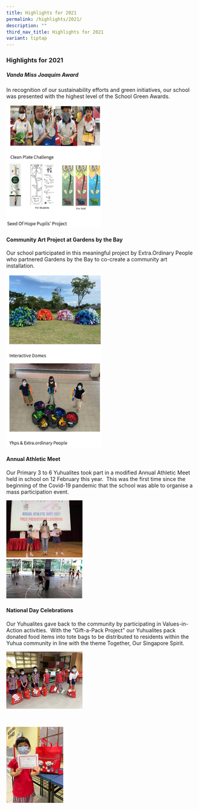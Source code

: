 ```yaml
---
title: Highlights for 2021
permalink: /highlights/2021/
description: ""
third_nav_title: Highlights for 2021
variant: tiptap
---
```

<h3><strong>Highlights for 2021</strong></h3>
<h5>Vanda Miss Joaquim Award</h5>
<p>In recognition of our sustainability efforts and green initiatives, our
school was presented with the highest level of the School Green Awards.</p>
<div class="isomer-image-wrapper">
<img style="width:50%" height="auto" width="100%" src="/images/highlights1.png">
</div>
<div class="isomer-image-wrapper">
<img style="width:50%" height="auto" width="100%" src="/images/highlights2.png">
</div>
<h4>Community Art Project at Gardens by the Bay</h4>
<p>Our school participated in this meaningful project by Extra.Ordinary People
who partnered Gardens by the Bay to co-create a community art installation.</p>
<div class="isomer-image-wrapper">
<img style="width:50%" height="auto" width="100%" src="/images/highlights3.png">
</div>
<div class="isomer-image-wrapper">
<img style="width:50%" height="auto" width="100%" src="/images/highlights4.png">
</div>
<h4>Annual Athletic Meet</h4>
<p>Our Primary 3 to 6 Yuhualites took part in a modified Annual Athletic
Meet held in school on 12 February this year.&nbsp; This was the first
time since the beginning of the Covid-19 pandemic that the school was able
to organise a mass participation event.</p>
<div class="isomer-image-wrapper">
<img style="width:40%" height="auto" width="100%" src="/images/hl1.png">
</div>
<div class="isomer-image-wrapper">
<img style="width:40%" height="auto" width="100%" src="/images/hl2.png">
</div>
<h4>National Day Celebrations</h4>
<p>Our Yuhualites gave back to the community by participating in Values-in-Action
activities.&nbsp; With the “Gift-a-Pack Project” our Yuhualites pack donated
food items into tote bags to be distributed to residents within the Yuhua
community in line with the theme Together, Our Singapore Spirit.</p>
<div class="isomer-image-wrapper">
<img style="width:40%" height="auto" width="100%" src="/images/hl3.png">
</div>
<p>
<br>
</p>
<div class="isomer-image-wrapper">
<img style="width:30%" height="auto" width="100%" src="/images/hl4.png">
</div>
<p></p>